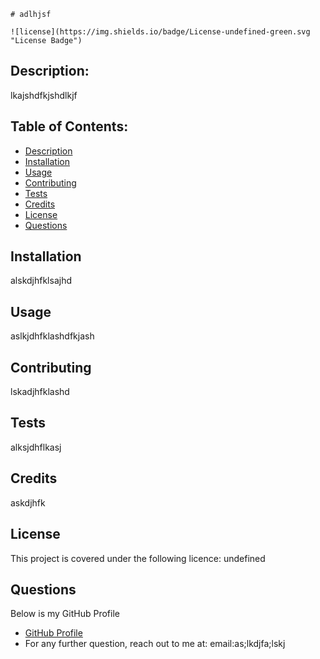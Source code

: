 
    # adlhjsf
    
    ![license](https://img.shields.io/badge/License-undefined-green.svg "License Badge")

## Description:
lkajshdfkjshdlkjf

## Table of Contents: 
- [Description](#description)
- [Installation](#installation)
- [Usage](#Usage)
- [Contributing](#Contributing)
- [Tests](#Tests)
- [Credits](#credits)
- [License](#License)
- [Questions](#Questions)

## Installation
alskdjhfklsajhd

## Usage
aslkjdhfklashdfkjash

## Contributing
lskadjhfklashd

## Tests
alksjdhflkasj

## Credits
askdjhfk

## License
This project is covered under the following licence: undefined


## Questions
Below is my GitHub Profile
- [GitHub Profile](https://github.com/;dsal;dkfja;sl)
- For any further question, reach out to me at: 
email:as;lkdjfa;lskj
